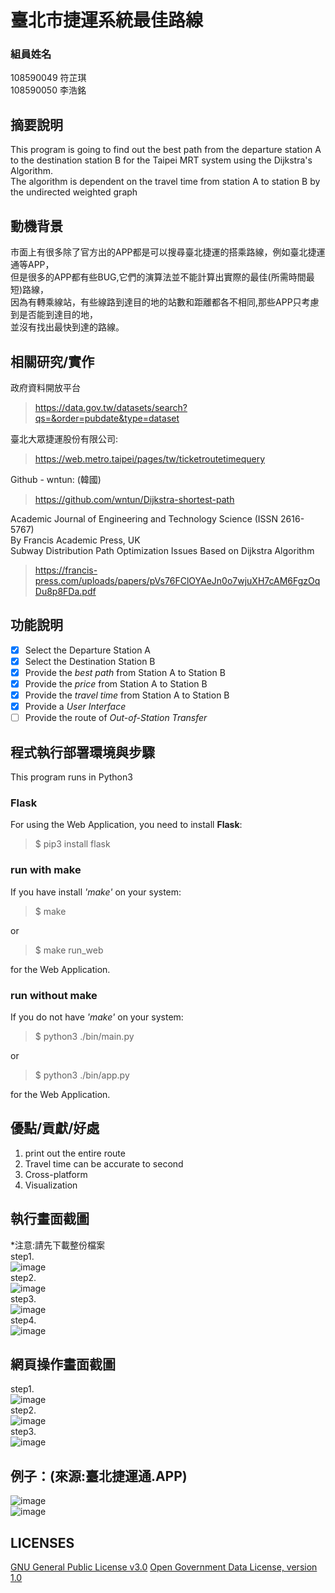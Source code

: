 # 臺北市捷運系統最佳路線

### 組員姓名
108590049 符芷琪 \
108590050 李浩銘

## 摘要說明
This program is going to find out the best path from the departure station A to the destination station B for the Taipei MRT system using the Dijkstra's Algorithm. \
The algorithm is dependent on the travel time from station A to station B by the undirected weighted graph

## 動機背景
市面上有很多除了官方出的APP都是可以搜尋臺北捷運的搭乘路線，例如臺北捷運通等APP，\
但是很多的APP都有些BUG,它們的演算法並不能計算出實際的最佳(所需時間最短)路線，\
因為有轉乘線站，有些線路到達目的地的站數和距離都各不相同,那些APP只考慮到是否能到達目的地，\
並沒有找出最快到達的路線。


## 相關研究/實作
政府資料開放平台 
>https://data.gov.tw/datasets/search?qs=&order=pubdate&type=dataset

臺北大眾捷運股份有限公司:
> https://web.metro.taipei/pages/tw/ticketroutetimequery

Github - wntun: (韓國)
> https://github.com/wntun/Dijkstra-shortest-path

Academic Journal of Engineering and Technology Science (ISSN 2616-5767) \
By Francis Academic Press, UK \
Subway Distribution Path Optimization Issues Based on Dijkstra Algorithm
> https://francis-press.com/uploads/papers/pVs76FClOYAeJn0o7wjuXH7cAM6FgzOqDu8p8FDa.pdf


## 功能說明
- [x] Select the Departure Station A
- [x] Select the Destination Station B
- [x] Provide the *best path* from Station A to Station B
- [x] Provide the *price* from Station A to Station B
- [x] Provide the *travel time* from Station A to Station B
- [x] Provide a *User Interface*
- [ ] Provide the route of *Out-of-Station Transfer*

## 程式執行部署環境與步驟
This program runs in Python3

### Flask
For using the Web Application, you need to install **Flask**:
> $ pip3 install flask

### run with make
If you have install *'make'* on your system:
> $ make

or
> $ make run_web

for the Web Application.

### run without make
If you do not have *'make'* on your system:
> $ python3 ./bin/main.py

or
> $ python3 ./bin/app.py

for the Web Application.



## 優點/貢獻/好處
1. print out the entire route
2. Travel time can be accurate to second
3. Cross-platform
4. Visualization

## 執行畫面截圖
*注意:請先下載整份檔案\
step1.\
![image](https://github.com/Ming119/Network-Programming-Project/blob/main/document/1.JPG) \
step2.\
![image](https://github.com/Ming119/Network-Programming-Project/blob/main/document/2.JPG) \
step3.\
![image](https://github.com/Ming119/Network-Programming-Project/blob/main/document/3.JPG) \
step4.\
![image](https://github.com/Ming119/Network-Programming-Project/blob/main/document/4.JPG)

## 網頁操作畫面截圖
step1.\
![image](https://github.com/Ming119/Network-Programming-Project/blob/main/document/pic3.gif)\
step2.\
![image](https://github.com/Ming119/Network-Programming-Project/blob/main/document/pic4.gif)\
step3.\
![image](https://github.com/Ming119/Network-Programming-Project/blob/main/document/pic5.gif)

## 例子：(來源:臺北捷運通.APP)
![image](https://github.com/Ming119/Network-Programming-Project/blob/main/document/pic1.gif) \
![image](https://github.com/Ming119/Network-Programming-Project/blob/main/document/pic2.gif)

## LICENSES
[GNU General Public License v3.0](https://github.com/Ming119/109-1_Network-Programming_Project/blob/main/LICENSE)
[Open Government Data License, version 1.0](https://data.gov.tw/license)

